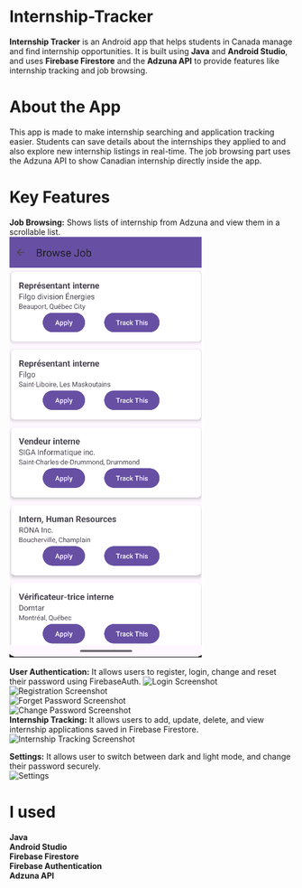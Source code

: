 # Internship-Tracker
**Internship Tracker** is an Android app that helps students in Canada manage and find internship opportunities. It is built using **Java** and **Android Studio**, and uses **Firebase Firestore** and the **Adzuna API** to provide features like internship tracking and job browsing.  

# About the App   
This app is made to make internship searching and application tracking easier. Students can save details about the internships they applied to and also explore new internship listings in real-time. The job browsing part uses the Adzuna API to show Canadian internship directly inside the app.  
# Key Features
**Job Browsing:** Shows lists of internship from Adzuna and view them in a scrollable list.  
![Job Browsing Screenshot](Screenshots/browse.png)

**User Authentication:** It allows users to register, login, change and reset their password using FirebaseAuth.
![Login Screenshot](Screenshot/login.png)  
![Registration Screenshot](Screenshot/registration.png)  
![Forget Password Screenshot](Screenshot/forgetPass.png)  
![Change Password Screenshot](Screenshot/settings.png)  
**Internship Tracking:** It allows users to add, update, delete, and view internship applications saved in Firebase Firestore.  
![Internship Tracking Screenshot](Screenshot/Add.png)  

**Settings:** It allows user to switch between dark and light mode, and change their password securely.   
![Settings](Screenshot/settings.png)  

# I used
**Java**  
**Android Studio**  
**Firebase Firestore**  
**Firebase Authentication**    
**Adzuna API**    


   
